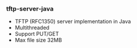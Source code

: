 ### tftp-server-java

* TFTP (RFC1350) server implementation in Java
* Multithreaded
* Support PUT/GET
* Max file size 32MB

